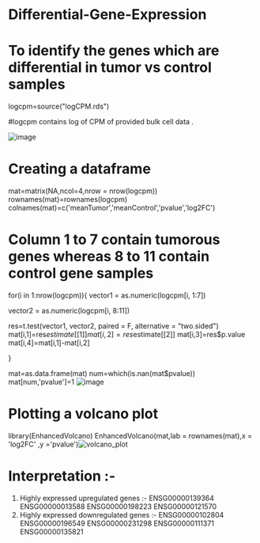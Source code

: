 # Differential-Gene-Expression

# To identify the genes which are differential in tumor vs control samples

logcpm=source("logCPM.rds")

#logcpm contains log of CPM of provided bulk cell data .

![image](https://user-images.githubusercontent.com/110582335/198826384-45ef4420-c025-41b5-8e61-4246804b8de7.png)

# Creating a dataframe
mat=matrix(NA,ncol=4,nrow = nrow(logcpm))
rownames(mat)=rownames(logcpm)
colnames(mat)=c('meanTumor','meanControl','pvalue','log2FC')

# Column 1 to 7 contain tumorous genes whereas 8 to 11 contain control gene samples
for(i in 1:nrow(logcpm)){
  vector1 = as.numeric(logcpm[i, 1:7])
  
  vector2 = as.numeric(logcpm[i, 8:11])
  
  res=t.test(vector1, vector2, paired = F, alternative = "two.sided")
  mat[i,1]=res$estimate[[1]]
  mat[i,2]=res$estimate[[2]]
  mat[i,3]=res$p.value
  mat[i,4]=mat[i,1]-mat[i,2]
  
}

mat=as.data.frame(mat)
num=which(is.nan(mat$pvalue))
mat[num,'pvalue']=1
![image](https://user-images.githubusercontent.com/110582335/198826249-3ac30081-2b46-4f7d-ae8f-73d14b617b5b.png)

# Plotting a volcano plot 
library(EnhancedVolcano)
EnhancedVolcano(mat,lab = rownames(mat),x = 'log2FC' ,y ='pvalue')![volcano_plot](https://user-images.githubusercontent.com/110582335/197959094-6d2c9411-f515-419d-a0a0-7308a520442d.jpg)

# Interpretation :- 
1) Highly expressed upregulated genes :-
  ENSG00000139364
  ENSG00000013588
  ENSG00000198223
  ENSG00000121570
2) Highly expressed downregulated genes :-
  ENSG00000102804
  ENSG00000196549
  ENSG00000231298
  ENSG00000111371
  ENSG00000135821
